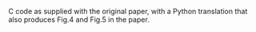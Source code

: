 C code as supplied with the original paper, with a Python translation that also produces Fig.4 and Fig.5 in the paper.
